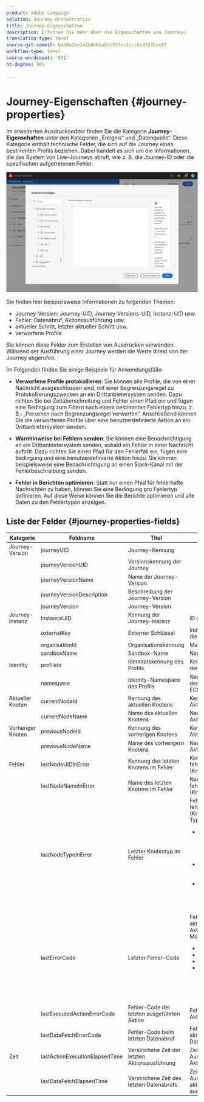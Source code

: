 ```yaml
---
product: adobe campaign
solution: Journey Orchestration
title: Journey-Eigenschaften
description: Erfahren Sie mehr über die Eigenschaften von Journeys.
translation-type: tm+mt
source-git-commit: ba50a1be1a1b8665ab3c557cc1ccc5c4f27bcc87
workflow-type: tm+mt
source-wordcount: '571'
ht-degree: 98%

---
```



# Journey-Eigenschaften {#journey-properties}

Im erweiterten Ausdruckseditor finden Sie die Kategorie **Journey-Eigenschaften** unter den Kategorien „Ereignis“ und „Datenquelle“. Diese Kategorie enthält technische Felder, die sich auf die Journey eines bestimmten Profils beziehen. Dabei handelt es sich um die Informationen, die das System von Live-Journeys abruft, wie z. B. die Journey-ID oder die spezifischen aufgetretenen Fehler.

![](../assets/journey-properties.png)

Sie finden hier beispielsweise Informationen zu folgenden Themen:

* Journey-Version: Journey-UID, Journey-Versions-UID, Instanz-UID usw.
* Fehler: Datenabruf, Aktionsausführung usw.
* aktueller Schritt, letzter aktueller Schritt usw.
* verworfene Profile

Sie können diese Felder zum Erstellen von Ausdrücken verwenden. Während der Ausführung einer Journey werden die Werte direkt von der Journey abgerufen.

Im Folgenden finden Sie einige Beispiele für Anwendungsfälle:

* **Verworfene Profile protokollieren**: Sie können alle Profile, die von einer Nachricht ausgeschlossen sind, mit einer Begrenzungsregel zu Protokollierungszwecken an ein Drittanbietersystem senden. Dazu richten Sie bei Zeitüberschreitung und Fehler einen Pfad ein und fügen eine Bedingung zum Filtern nach einem bestimmten Fehlertyp hinzu, z. B.: „Personen nach Begrenzungsregel verwerfen“. Anschließend können Sie die verworfenen Profile über eine benutzerdefinierte Aktion an ein Drittanbietersystem senden.

* **Warnhinweise bei Fehlern senden**: Sie können eine Benachrichtigung an ein Drittanbietersystem senden, sobald ein Fehler in einer Nachricht auftritt. Dazu richten Sie einen Pfad für den Fehlerfall ein, fügen eine Bedingung und eine benutzerdefinierte Aktion hinzu. Sie können beispielsweise eine Benachrichtigung an einen Slack-Kanal mit der Fehlerbeschreibung senden.

* **Fehler in Berichten optimieren**: Statt nur einen Pfad für fehlerhafte Nachrichten zu haben, können Sie eine Bedingung pro Fehlertyp definieren. Auf diese Weise können Sie die Berichte optimieren und alle Daten zu den Fehlertypen anzeigen.

## Liste der Felder {#journey-properties-fields}

| Kategorie | Feldname | Titel | Beschreibung  |
|---|---|---|------------|
| Journey-Version | journeyUID | Journey-Kennung |  |
|  | journeyVersionUID | Versionskennung der Journey |  |
|  | journeyVersionName | Name der Journey-Version |  |
|  | journeyVersionDescription | Beschreibung der Journey-Version |  |
|  | journeyVersion | Journey-Version |  |
| Journey-Instanz | instanceUID | Kennung der Journey-Instanz | ID der Instanz |
|  | externalKey | Externer Schlüssel | Individuelle Kennung, die die Journey auslöst |
|  | organisationId | Organisationskennung | Markenorganisation |
|  | sandboxName | Sandbox-Name | Name der Sandbox |
| Identity | profileId | Identitätskennung des Profils | Kennung des Profils in der Journey |
|  | namespace | Identity-Namespace des Profils | Namespace des Profils in der Journey (Beispiel: ECID) |
| Aktueller Knoten | currentNodeId | Kennung des aktuellen Knotens | Kennung der aktuellen Aktivität (Knoten) |
|  | currentNodeName | Name des aktuellen Knotens | Name der aktuellen Aktivität (Knoten) |
| Vorheriger Knoten | previousNodeId | Kennung des vorherigen Knotens | Kennung der vorherigen Aktivität (Knoten) |
|  | previousNodeName | Name des vorherigern Knotens | Name der vorherigen Aktivität (Knoten) |
| Fehler | lastNodeUIDInError | Kennung des letzten Knotens im Fehler | Kennung der aktuellen fehlerhaften Aktivität (Knoten) |
|  | lastNodeNameInError | Name des letzten Knotens im Fehler | Name der aktuellen fehlerhaften Aktivität (Knoten) |
|  | lastNodeTypeInError | Letzter Knotentyp im Fehler | Fehlertyp der aktuellen fehlerhaften Aktivität (Knoten). Mögliche Typen:<ul><li>Ereignisse: Ereignisse, Reaktionen, SQ (Beispiel: Segmentqualifikation)</li><li>Flusssteuerung: Ende, Bedingung, Warten</li><li>Aktionen: ACS-Aktionen, Sprung, benutzerdefinierte Aktion</li></ul> |
|  | lastErrorCode | Letzter Fehler-Code | Fehler-Code der aktuellen fehlerhaften Aktivität (Knoten). Mögliche Fehler: <ul><li>HTTP-Fehler-Codes</li><li>capped</li><li>timedOut</li><li>Fehler (Beispiel: Standard bei unerwartetem Fehler. Sollte nicht / äußerst selten vorkommen.)</li></ul> |
|  | lastExecutedActionErrorCode | Fehler-Code der letzten ausgeführten Aktion | Fehler-Code der letzten Aktion im Fehler |
|  | lastDataFetchErrorCode | Fehler-Code beim letzten Datenabruf | Fehler-Code beim aktuellen Datenabruf aus Datenquellen |
| Zeit | lastActionExecutionElapsedTime | Verstrichene Zeit der letzten Aktionsausführung | Zeitaufwand für die Ausführung der aktuellen Aktion |
|  | lastDataFetchElapsedTime | Verstrichene Zeit des letzten Datenabrufs | Zeitaufwand für die Ausführung des aktuellen Datenabrufs aus Datenquellen |
